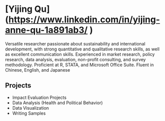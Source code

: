 # [Yijing Qu] (https://www.linkedin.com/in/yijing-anne-qu-1a891ab3/ )


Versatile researcher passionate about sustainability and international development, with strong quantitative and qualitative research skills, as well as excellent communication skills. Experienced in market research, policy research, data analysis, evaluation, non-profit consulting, and survey methodology. Proficient at R, STATA, and Microsoft Office Suite. Fluent in Chinese, English, and Japanese 

## Projects

* Impact Evaluation Projects 
* Data Analysis (Health and Political Behavior)
* Data Visualization
* Writing Samples

